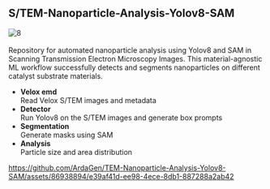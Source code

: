 ## S/TEM-Nanoparticle-Analysis-Yolov8-SAM
![8](https://github.com/ArdaGen/TEM-Nanoparticle-Analysis-Yolov8-SAM/assets/86938894/8e16d1c4-0ef7-496e-bc2b-3cfc1e19c18f)
<br>
<br>
Repository for automated nanoparticle analysis using Yolov8 and SAM in Scanning Transmission Electron Microscopy Images.
This material-agnostic ML workflow successfully detects and segments nanoparticles on different catalyst substrate materials.

* **Velox emd** <br>
  Read Velox S/TEM images and metadata
* **Detector** <br>
  Run Yolov8 on the S/TEM images and generate box prompts
* **Segmentation** <br>
  Generate masks using SAM
* **Analysis** <br>
  Particle size and area distribution



https://github.com/ArdaGen/TEM-Nanoparticle-Analysis-Yolov8-SAM/assets/86938894/e39af41d-ee98-4ece-8db1-887288a2ab42

